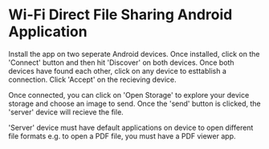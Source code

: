 # Wi-Fi Direct File Sharing Android Application

Install the app on two seperate Android devices.
Once installed, click on the 'Connect' button and then hit 'Discover' on both devices.
Once both devices have found each other, click on any device to esttablish a connection.
Click 'Accept' on the recieving device.

Once connected, you can click on 'Open Storage' to explore your device storage and choose an image to send.
Once the 'send' button is clicked, the 'server' device will recieve the file.

'Server' device must have default applications on device to open different file formats e.g. to open a PDF file, you must have a PDF viewer app.

